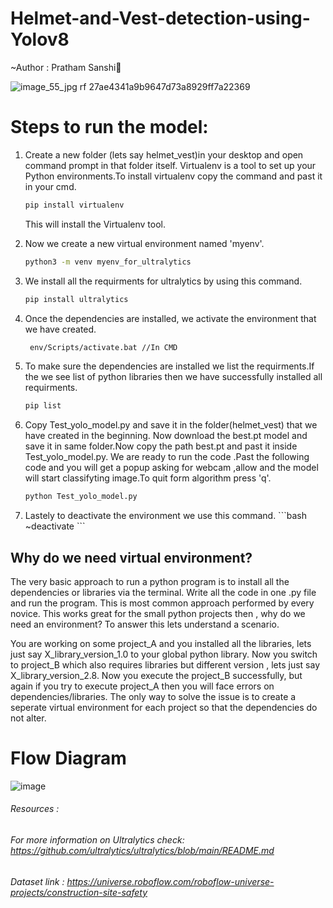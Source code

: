 # Helmet-and-Vest-detection-using-Yolov8
~Author : Pratham Sanshi🤗

![image_55_jpg rf 27ae4341a9b9647d73a8929ff7a22369](https://github.com/Prathama-sanshi/Helmet-and-Vest-detection-using-Yolov8/assets/59955378/510616bd-2b96-41f4-aef4-0d352eb94ea6)


# Steps to run the model:
<ol>
  
<li>
<p>Create a new folder (lets say helmet_vest)in your desktop and open command prompt in that folder itself.
  Virtualenv is a tool to set up your Python environments.To install virtualenv copy the command and past it in your cmd.
</p>
  
```bash
pip install virtualenv
```
  This will install the Virtualenv tool.
</li>
<li>
  
  Now we create a new virtual environment named 'myenv'. 
  ```bash
python3 -m venv myenv_for_ultralytics
``` 
</li>
<li>
  We install all the requirments for ultralytics by using this command.
  
```bash
pip install ultralytics
```
</li>
<li>
  Once the dependencies are installed, we activate the environment that we have created.
    
```bash
 env/Scripts/activate.bat //In CMD
```
</li>
<li>
  To make sure the dependencies are installed we list the requirments.If the we see list of python libraries then we have successfully installed all requirments.
  
  ```bash
 pip list
```
</li>
<li>
Copy Test_yolo_model.py and save it in the folder(helmet_vest) that we have created in the beginning. Now download the best.pt model and save it in same folder.Now copy the path best.pt and past it inside Test_yolo_model.py. We are ready to run the code .Past the following code and you will get a popup asking for webcam ,allow and the model will start classifyting image.To quit form algorithm press 'q'.
  
  ```bash
python Test_yolo_model.py
```

</li>
  <li>
    Lastely to deactivate the environment we use this command.
     ```bash
~deactivate
```
  </li>
</ol>

## Why do we need virtual environment?
<p>
  The very basic approach to run a python program is to install all the dependencies or libraries via the terminal. Write all the code in one .py file and run the program. This is most common approach performed by every novice. This works great for the small python projects then , why do we need an environment? To answer this lets understand a scenario.
</p>
<p>
  You are working on some project_A and you installed all the libraries, lets just say X_library_version_1.0 to your global python library. Now you switch to project_B which also requires libraries but different version , lets just say X_library_version_2.8. Now you execute the project_B successfully, but again if you try to execute project_A then you will face errors on dependencies/libraries. The only way to solve the issue is to create a seperate virtual environment for each project so that the dependencies do not alter. 
</p>

# Flow Diagram
![image](https://github.com/Prathama-sanshi/Helmet-and-Vest-detection-using-Yolov8/assets/59955378/b6f7e175-c790-4532-8b2c-e94cdc89605c)


###### Resources :
###### For more information on Ultralytics check: https://github.com/ultralytics/ultralytics/blob/main/README.md
###### Dataset link : https://universe.roboflow.com/roboflow-universe-projects/construction-site-safety

